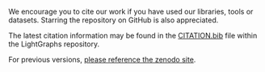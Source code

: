 We encourage you to cite our work if you have used our libraries, tools or datasets. Starring the repository on GitHub is also appreciated.

The latest citation information may be found in the [CITATION.bib](https://raw.githubusercontent.com/JuliaGraphs/LightGraphs.jl/master/CITATION.bib) file
within the LightGraphs repository.

For previous versions, [please reference the zenodo site](https://zenodo.org/record/889971).
